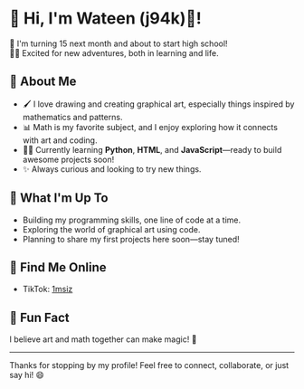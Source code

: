 
# 👋 Hi, I'm Wateen (j94k)🐺!

🎉 I'm turning 15 next month and about to start high school!  
🧑‍🎓 Excited for new adventures, both in learning and life.

## 🚀 About Me

- 🖌️ I love drawing and creating graphical art, especially things inspired by mathematics and patterns.
- 📊 Math is my favorite subject, and I enjoy exploring how it connects with art and coding.
- 👨‍💻 Currently learning **Python**, **HTML**, and **JavaScript**—ready to build awesome projects soon!
- ✨ Always curious and looking to try new things.

## 🌱 What I'm Up To

- Building my programming skills, one line of code at a time.
- Exploring the world of graphical art using code.
- Planning to share my first projects here soon—stay tuned!

## 📱 Find Me Online

- TikTok: [1msiz](https://www.tiktok.com/@1msiz)

## 🌟 Fun Fact

I believe art and math together can make magic! 🦄

---

Thanks for stopping by my profile! Feel free to connect, collaborate, or just say hi! 😄
<!--
**j94k/j94k** is a ✨ _special_ ✨ repository because its `README.md` (this file) appears on your GitHub profile.

Here are some ideas to get you started:

- 🔭 I’m currently working on ...
- 🌱 I’m currently learning ...
- 👯 I’m looking to collaborate on ...
- 🤔 I’m looking for help with ...
- 💬 Ask me about ...
- 📫 How to reach me: ...
- 😄 Pronouns: ...
- ⚡ Fun fact: ...
-->
